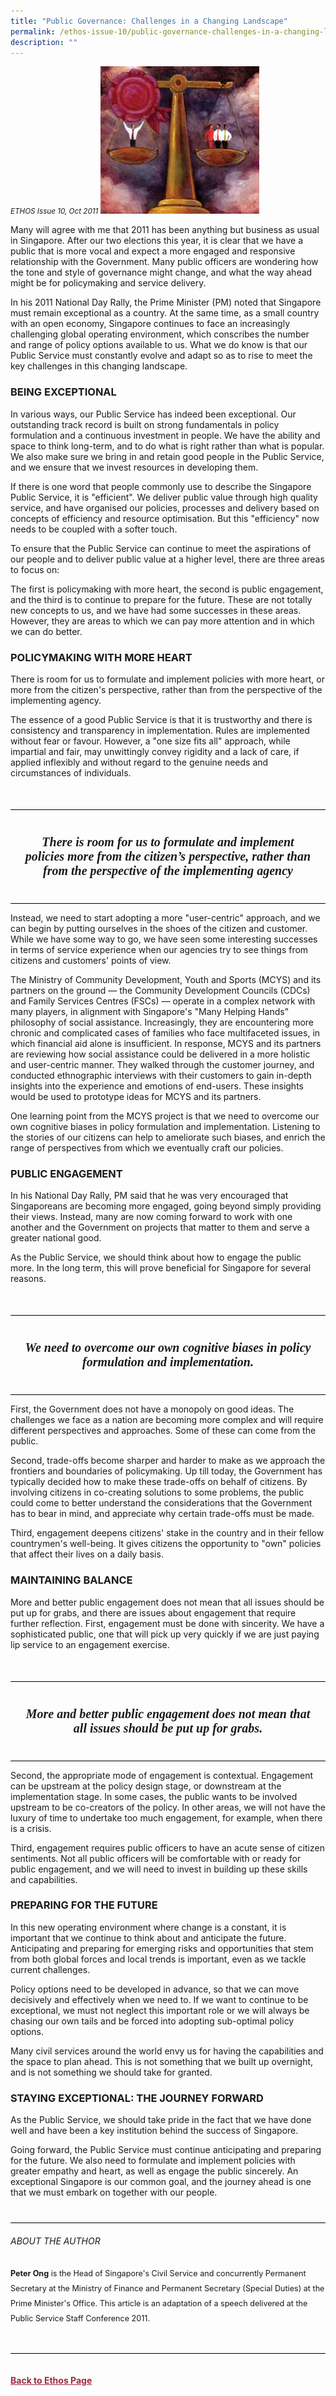 ```yaml
---
title: "Public Governance: Challenges in a Changing Landscape"
permalink: /ethos-issue-10/public-governance-challenges-in-a-changing-landscape/
description: ""
---
```

<style>

.back a
{
	color: #9f2943;
	font-weight: bold;
}

#banner img
{
	width:100%;
}
	
.author
{
border-bottom: 1px solid black;
margin-top:40px;
padding-bottom:30px;
border-top: 1px solid black;	

}

.author p {
	font-size: 0.9em;
	line-height:24px !important;
	}	

.break
{
   border-top: 1px solid  black;
   border-bottom: 1px solid black;
	 padding:20px;
	text-align:center;
	margin-top:50px;
}
	
.break1
{
font-family: Georgia;
	font-size:20px;
	font-style: italic;
	font-weight: bold;
}

.boxheader {
	color: white !important;
	}	

.containerbox {
	background-color: #eceedb;
	border-radius: 10px;
	padding: 5%;
	margin-top: 5%;
	
	}	

li {
	font-size: 15px !important;
	
	}	

</style>

<em><small>ETHOS Issue 10, Oct 2011</small></em>
<img src="/images/Ethos_Images/Ethos_Issue_10/Public_Governance_Challenges_In_A_Changing_Landscape.png">

  
<p>Many will agree with me that 2011 has been anything but business as usual in Singapore. After our two elections this year, it is clear that we have a public that is more vocal and expect a more engaged and responsive relationship with the Government. Many public officers are wondering how the tone and style of governance might change, and what the way ahead might be for policymaking and service delivery.</p>  
  
<p>In his 2011 National Day Rally, the Prime Minister (PM) noted that Singapore must remain exceptional as a country. At the same time, as a small country with an open economy, Singapore continues to face an increasingly challenging global operating environment, which conscribes the number and range of policy options available to us. What we do know is that our Public Service must constantly evolve and adapt so as to rise to meet the key challenges in this changing landscape.</p>  
  
<h3>BEING EXCEPTIONAL</h3>  
  
<p>In various ways, our Public Service has indeed been exceptional. Our outstanding track record is built on strong fundamentals in policy formulation and a continuous investment in people. We have the ability and space to think long-term, and to do what is right rather than what is popular. We also make sure we bring in and retain good people in the Public Service, and we ensure that we invest resources in developing them.</p>  
  
<p>If there is one word that people commonly use to describe the Singapore Public Service, it is "efficient". We deliver public value through high quality service, and have organised our policies, processes and delivery based on concepts of efficiency and resource optimisation. But this "efficiency" now needs to be coupled with a softer touch.</p>  
  
<p>To ensure that the Public Service can continue to meet the aspirations of our people and to deliver public value at a higher level, there are three areas to focus on:</p>  
  
<p>The first is policymaking with more heart, the second is public engagement, and the third is to continue to prepare for the future. These are not totally new concepts to us, and we have had some successes in these areas. However, they are areas to which we can pay more attention and in which we can do better.</p>  
  
<h3>POLICYMAKING WITH MORE HEART</h3>  
  
<p>There is room for us to formulate and implement policies with more heart, or more from the citizen's perspective, rather than from the perspective of the implementing agency.</p>  
  
<p>The essence of a good Public Service is that it is trustworthy and there is consistency and transparency in implementation. Rules are implemented without fear or favour. However, a "one size fits all" approach, while impartial and fair, may unwittingly convey rigidity and a lack of care, if applied inflexibly and without regard to the genuine needs and circumstances of individuals.</p>  
  
<div class="break">  
  
<p class="break1">  
There is room for us to  
formulate and implement  
policies more from the citizen’s  
perspective, rather than from  
the perspective of the  
implementing agency  
</p>  
  
</div>  
  
<p>Instead, we need to start adopting a more "user-centric" approach, and we can begin by putting ourselves in the shoes of the citizen and customer. While we have some way to go, we have seen some interesting successes in terms of service experience when our agencies try to see things from citizens and customers' points of view.</p>  
  
<p>The Ministry of Community Development, Youth and Sports (MCYS) and its partners on the ground — the Community Development Councils (CDCs) and Family Services Centres (FSCs) — operate in a complex network with many players, in alignment with Singapore's "Many Helping Hands" philosophy of social assistance. Increasingly, they are encountering more chronic and complicated cases of families who face multifaceted issues, in which financial aid alone is insufficient. In response, MCYS and its partners are reviewing how social assistance could be delivered in a more holistic and user-centric manner. They walked through the customer journey, and conducted ethnographic interviews with their customers to gain in-depth insights into the experience and emotions of end-users. These insights would be used to prototype ideas for MCYS and its partners.</p>  
  
<p>One learning point from the MCYS project is that we need to overcome our own cognitive biases in policy formulation and implementation. Listening to the stories of our citizens can help to ameliorate such biases, and enrich the range of perspectives from which we eventually craft our policies.  
</p>  
  
<h3>PUBLIC ENGAGEMENT</h3>  
  
<p>In his National Day Rally, PM said that he was very encouraged that Singaporeans are becoming more engaged, going beyond simply providing their views. Instead, many are now coming forward to work with one another and the Government on projects that matter to them and serve a greater national good.</p>  
  
<p>As the Public Service, we should think about how to engage the public more. In the long term, this will prove beneficial for Singapore for several reasons.</p>  
  
<div class="break">  
  
<p class="break1">  
We need to overcome  
our own cognitive biases  
in policy formulation  
and implementation.  
</p>  
  
</div>  
  
<p>First, the Government does not have a monopoly on good ideas. The challenges we face as a nation are becoming more complex and will require different perspectives and approaches. Some of these can come from the public.</p>  
  
<p>Second, trade-offs become sharper and harder to make as we approach the frontiers and boundaries of policymaking. Up till today, the Government has typically decided how to make these trade-offs on behalf of citizens. By involving citizens in co-creating solutions to some problems, the public could come to better understand the considerations that the Government has to bear in mind, and appreciate why certain trade-offs must be made.</p>  
  
<p>Third, engagement deepens citizens' stake in the country and in their fellow countrymen's well-being. It gives citizens the opportunity to "own" policies that affect their lives on a daily basis.</p>  
  
<h3>MAINTAINING BALANCE</h3>  
  
<p>More and better public engagement does not mean that all issues should be put up for grabs, and there are issues about engagement that require further reflection. First, engagement must be done with sincerity. We have a sophisticated public, one that will pick up very quickly if we are just paying lip service to an engagement exercise.</p>  
  
<div class="break">  
  
<p class="break1">  
More and better public  
engagement does not mean  
that all issues should be put up  
for grabs.  
</p>  
  
</div>  
  
<p>Second, the appropriate mode of engagement is contextual. Engagement can be upstream at the policy design stage, or downstream at the implementation stage. In some cases, the public wants to be involved upstream to be co-creators of the policy. In other areas, we will not have the luxury of time to undertake too much engagement, for example, when there is a crisis.</p>  
  
<p>Third, engagement requires public officers to have an acute sense of citizen sentiments. Not all public officers will be comfortable with or ready for public engagement, and we will need to invest in building up these skills and capabilities.</p>  
  
<h3>PREPARING FOR THE FUTURE</h3>  
  
<p>In this new operating environment where change is a constant, it is important that we continue to think about and anticipate the future. Anticipating and preparing for emerging risks and opportunities that stem from both global forces and local trends is important, even as we tackle current challenges.</p>  
  
<p>Policy options need to be developed in advance, so that we can move decisively and effectively when we need to. If we want to continue to be exceptional, we must not neglect this important role or we will always be chasing our own tails and be forced into adopting sub-optimal policy options.</p>  
  
<p>Many civil services around the world envy us for having the capabilities and the space to plan ahead. This is not something that we built up overnight, and is not something we should take for granted.</p>  
  
<h3>STAYING EXCEPTIONAL: THE JOURNEY FORWARD</h3>  
  
<p>As the Public Service, we should take pride in the fact that we have done well and have been a key institution behind the success of Singapore.</p>  
  
<p>Going forward, the Public Service must continue anticipating and preparing for the future. We also need to formulate and implement policies with greater empathy and heart, as well as engage the public sincerely. An exceptional Singapore is our common goal, and the journey ahead is one that we must embark on together with our people.</p>  
  
<div class="author">  
  
<h6>ABOUT THE AUTHOR</h6>  
  
<p class="small-text"><strong>Peter Ong</strong> is the Head of Singapore's Civil Service and concurrently Permanent Secretary at the Ministry of Finance and Permanent Secretary (Special Duties) at the Prime Minister's Office. This article is an adaptation of a speech delivered at the Public Service Staff Conference 2011. </p>  
  

</div>


<br>
<br>	
<div class="back">
<a href="/ethos/">Back to Ethos Page</a>	
</div>